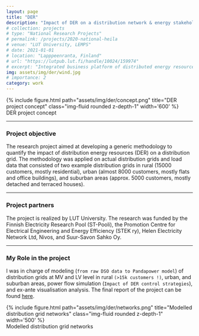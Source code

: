 ```yaml
---
layout: page
title: "DER" 
description: "Impact of DER on a distribution network & energy stakeholders"
# collection: projects
# type: "National Research Projects"
# permalink: /projects/2020-national-heila
# venue: "LUT University, LEMPS"
# date: 2021-01-01
# location: "Lapppeenranta, Finland"
# url: "https://lutpub.lut.fi/handle/10024/159974"
# excerpt: "Integrated business platform of distributed energy resources<br/><img src='/images/heila_lut_logo_black.png' width='300'>"
img: assets/img/der/wind.jpg
# importance: 2
category: work
---
```


<div class="row justify-content-sm-center">
    <div class="col-sm-8 mt-3 mt-md-0">
        {% include figure.html path="assets/img/der/concept.png" title="DER project concept" class="img-fluid rounded z-depth-1" width='600' %}
    </div>
</div>
<div class="caption">
    DER project concept
</div>

***

### Project objective

The research project aimed at developing a generic methodology to quantify the impact of distribution energy resources (DER) on a distribution grid. The methodology was applied on actual distribution grids and load data that consisted of two example distribution grids in rural (15000 customers, mostly residential), urban (almost 8000 customers, mostly flats and office buildings), and suburban areas (approx. 5000 customers, mostly detached and terraced houses).

***

### Project partners 

The project is realized by LUT University. The research was funded by the Finnish Electricity Research Pool (ST-Pooli), the Promotion Centre for Electrical Engineering and Energy Efficiency (STEK ry), Helen Electricity Network Ltd, Nivos, and Suur-Savon Sahko Oy. 

*** 

### My Role in the project

I was in charge of modeling (`from raw DSO data to Pandapower model`) of distribution grids at MV and LV level in rural `(>15k customers !)`, urban, and suburban areas, power flow simulation (`Impact of DER control strategies`), and ex-ante visualisation analysis. The final report of the project can be found [here](https://lutpub.lut.fi/handle/10024/161712).

<div class="row justify-content-sm-center">
    <div class="col-sm-8 mt-3 mt-md-0">
        {% include figure.html path="assets/img/der/networks.png" title="Modelled distribution grid networks" class="img-fluid rounded z-depth-1" width='500' %}
    </div>
</div>
<div class="caption">
    Modelled distribution grid networks
</div>
